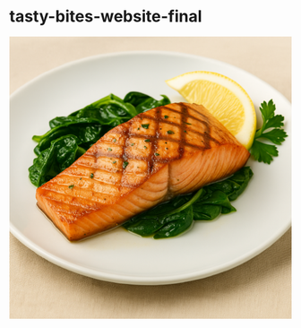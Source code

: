 # tasty-bites-website-final
![image alt](https://github.com/vik241/tasty-bites-website-final/blob/8a8ed99484943c0c7f119db58d9311328843afb7/salmon.jpg)

